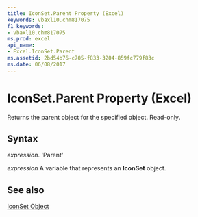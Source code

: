 ```yaml
---
title: IconSet.Parent Property (Excel)
keywords: vbaxl10.chm817075
f1_keywords:
- vbaxl10.chm817075
ms.prod: excel
api_name:
- Excel.IconSet.Parent
ms.assetid: 2bd54b76-c705-f833-3204-859fc779f83c
ms.date: 06/08/2017
---
```



# IconSet.Parent Property (Excel)

Returns the parent object for the specified object. Read-only.


## Syntax

 _expression_. 'Parent'

 _expression_ A variable that represents an **IconSet** object.


## See also


[IconSet Object](Excel.IconSet.md)

